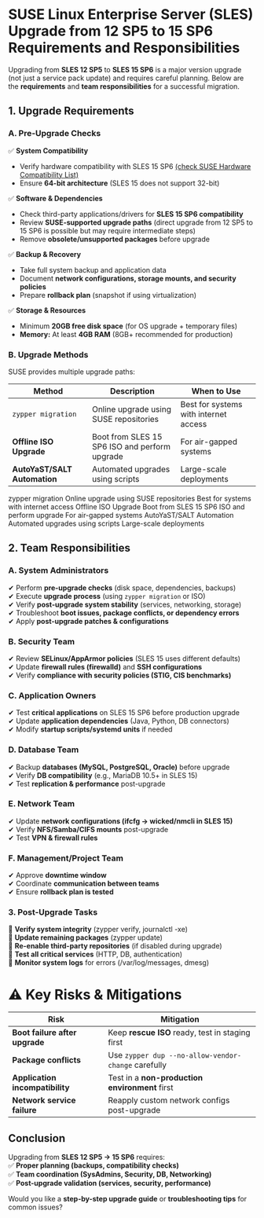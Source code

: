 # SUSE Linux Enterprise Server (SLES) Upgrade from 12 SP5 to 15 SP6 Requirements and Responsibilities

Upgrading from **SLES 12 SP5** to **SLES 15 SP6** is a major version upgrade (not just a service pack update) and requires careful planning. Below are the **requirements** and **team responsibilities** for a successful migration.

## 1. Upgrade Requirements
### A. Pre-Upgrade Checks
✅ **System Compatibility**

- Verify hardware compatibility with SLES 15 SP6 [(check SUSE Hardware Compatibility List)](https://www.suse.com/suse-defines/definition/independent-hardware-vendor/)
- Ensure **64-bit architecture** (SLES 15 does not support 32-bit)

✅ **Software & Dependencies**

- Check third-party applications/drivers for **SLES 15 SP6 compatibility**
- Review **SUSE-supported upgrade paths** (direct upgrade from 12 SP5 to 15 SP6 is possible but may require intermediate steps)
- Remove **obsolete/unsupported packages** before upgrade

✅ **Backup & Recovery**

<!-- - Take **full system backup** (including `/etc`, `/home`, `/var`, and application data) -->
- Take full system backup and application data
- Document **network configurations, storage mounts, and security policies**
- Prepare **rollback plan** (snapshot if using virtualization)

✅ **Storage & Resources**

- Minimum **20GB free disk space** (for OS upgrade + temporary files)
- **Memory:** At least **4GB RAM** (8GB+ recommended for production)

### B. Upgrade Methods
SUSE provides multiple upgrade paths:

| **Method**	               | **Description**	                             | **When to Use**
|----------------------------|-----------------------------------------------|---------------------------------------
`zypper migration`           | Online upgrade using SUSE repositories	       | Best for systems with internet access
**Offline ISO Upgrade**      | Boot from SLES 15 SP6 ISO and perform upgrade | For air-gapped systems
**AutoYaST/SALT Automation** | Automated upgrades using scripts	             | Large-scale deployments

zypper migration	Online upgrade using SUSE repositories	Best for systems with internet access
Offline ISO Upgrade	Boot from SLES 15 SP6 ISO and perform upgrade	For air-gapped systems
AutoYaST/SALT Automation	Automated upgrades using scripts	Large-scale deployments

<!--
⚠ Note:
- **Leapp tool** (used for RHEL upgrades) is **not applicable** for SLES.
- **In-place upgrade** is supported, but **fresh install is recommended** for critical systems.
-->
## 2. Team Responsibilities
### A. System Administrators
✔ Perform **pre-upgrade checks** (disk space, dependencies, backups)  </br>
✔ Execute **upgrade process** (using `zypper migration` or ISO)    </br>
✔ Verify **post-upgrade system stability** (services, networking, storage)  </br>
✔ Troubleshoot **boot issues, package conflicts, or dependency errors**  </br>
✔ Apply **post-upgrade patches & configurations**  </br>

### B. Security Team
✔ Review **SELinux/AppArmor policies** (SLES 15 uses different defaults)  </br>
✔ Update **firewall rules (firewalld)** and **SSH configurations**    </br>
✔ Verify **compliance with security policies (STIG, CIS benchmarks)**    </br>

### C. Application Owners
✔ Test **critical applications** on SLES 15 SP6 before production upgrade    </br>
✔ Update **application dependencies** (Java, Python, DB connectors)      </br>
✔ Modify **startup scripts/systemd units** if needed    </br>

### D. Database Team
✔ Backup **databases (MySQL, PostgreSQL, Oracle)** before upgrade    </br>
✔ Verify **DB compatibility** (e.g., MariaDB 10.5+ in SLES 15)    </br>
✔ Test **replication & performance** post-upgrade    </br>

### E. Network Team
✔ Update **network configurations (ifcfg → wicked/nmcli in SLES 15)**  </br>
✔ Verify **NFS/Samba/CIFS mounts** post-upgrade  </br>
✔ Test **VPN & firewall rules**  </br>

### F. Management/Project Team
✔ Approve **downtime window**    </br>
✔ Coordinate **communication between teams**    </br>
✔ Ensure **rollback plan is tested**    </br>

### 3. Post-Upgrade Tasks
🔹 **Verify system integrity** (zypper verify, journalctl -xe)    </br>
🔹 **Update remaining packages** (zypper update)    </br>
🔹 **Re-enable third-party repositories** (if disabled during upgrade)  </br>
🔹 **Test all critical services** (HTTP, DB, authentication)    </br>
🔹 **Monitor system logs** for errors (/var/log/messages, dmesg)  </br>

# ⚠ Key Risks & Mitigations
|**Risk**                       |	**Mitigation**
|-------------------------------|-----------------------------------------------------
**Boot failure after upgrade**	| Keep **rescue ISO** ready, test in staging first
**Package conflicts**           |	Use `zypper dup --no-allow-vendor-change` carefully
**Application incompatibility** |	Test in a **non-production environment** first
**Network service failure**	    | Reapply custom network configs post-upgrade
## Conclusion
Upgrading from **SLES 12 SP5 → 15 SP6** requires:    </br>
✅ **Proper planning (backups, compatibility checks)**  </br>
✅ **Team coordination (SysAdmins, Security, DB, Networking)**    </br>
✅ **Post-upgrade validation (services, security, performance)**    </br>

Would you like a **step-by-step upgrade guide** or **troubleshooting tips** for common issues?
